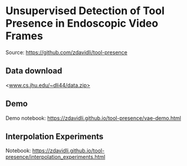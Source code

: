 # Unsupervised Detection of Tool Presence in Endoscopic Video Frames

Source: <https://github.com/zdavidli/tool-presence>


## Data download

<www.cs.jhu.edu/~dli44/data.zip>

## Demo

Demo notebook: <https://zdavidli.github.io/tool-presence/vae-demo.html>

## Interpolation Experiments

Notebook: <https://zdavidli.github.io/tool-presence/interpolation_experiments.html>
